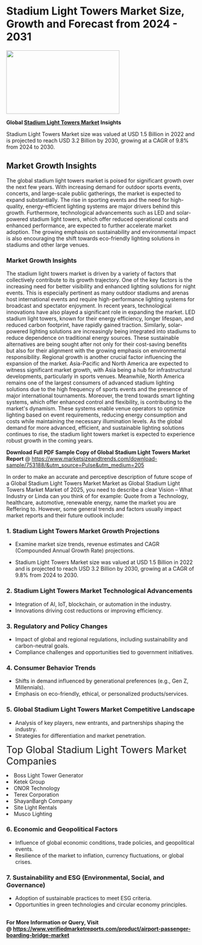 <H1>Stadium Light Towers Market Size, Growth and Forecast from 2024 - 2031</H1><img class="aligncenter size-medium wp-image-584254" src="https://thirdeyenews.in/wp-content/uploads/2024/09/Global-Market-Research-300x168.jpeg" alt="" width="300" height="168" /><p><strong>Global&nbsp;<a href="https://www.marketsizeandtrends.com/download-sample/753188/&amp;utm_source=Pulse&amp;utm_medium=205">Stadium Light Towers Market</a> Insights</strong></p><p>Stadium Light Towers Market size was valued at USD 1.5 Billion in 2022 and is projected to reach USD 3.2 Billion by 2030, growing at a CAGR of 9.8% from 2024 to 2030.</p><p><h2>Market Growth Insights</h2> The global stadium light towers market is poised for significant growth over the next few years. With increasing demand for outdoor sports events, concerts, and large-scale public gatherings, the market is expected to expand substantially. The rise in sporting events and the need for high-quality, energy-efficient lighting systems are major drivers behind this growth. Furthermore, technological advancements such as LED and solar-powered stadium light towers, which offer reduced operational costs and enhanced performance, are expected to further accelerate market adoption. The growing emphasis on sustainability and environmental impact is also encouraging the shift towards eco-friendly lighting solutions in stadiums and other large venues. <h3>Market Growth Insights</h3> The stadium light towers market is driven by a variety of factors that collectively contribute to its growth trajectory. One of the key factors is the increasing need for better visibility and enhanced lighting solutions for night events. This is especially pertinent as many outdoor stadiums and arenas host international events and require high-performance lighting systems for broadcast and spectator enjoyment. In recent years, technological innovations have also played a significant role in expanding the market. LED stadium light towers, known for their energy efficiency, longer lifespan, and reduced carbon footprint, have rapidly gained traction. Similarly, solar-powered lighting solutions are increasingly being integrated into stadiums to reduce dependence on traditional energy sources. These sustainable alternatives are being sought after not only for their cost-saving benefits but also for their alignment with the growing emphasis on environmental responsibility. Regional growth is another crucial factor influencing the expansion of the market. Asia-Pacific and North America are expected to witness significant market growth, with Asia being a hub for infrastructural developments, particularly in sports venues. Meanwhile, North America remains one of the largest consumers of advanced stadium lighting solutions due to the high frequency of sports events and the presence of major international tournaments. Moreover, the trend towards smart lighting systems, which offer enhanced control and flexibility, is contributing to the market's dynamism. These systems enable venue operators to optimize lighting based on event requirements, reducing energy consumption and costs while maintaining the necessary illumination levels. As the global demand for more advanced, efficient, and sustainable lighting solutions continues to rise, the stadium light towers market is expected to experience robust growth in the coming years. </p><p><span class=""><strong>Download Full PDF Sample Copy of Global Stadium Light Towers Market Report</strong> @ <a href="https://www.marketsizeandtrends.com/download-sample/753188/&amp;utm_source=Pulse&amp;utm_medium=205" target="_blank">https://www.marketsizeandtrends.com/download-sample/753188/&amp;utm_source=Pulse&amp;utm_medium=205</a></span></p><p>In order to make an accurate and perceptive description of future scope of a Global&nbsp;Stadium Light Towers Market Market as Global&nbsp;Stadium Light Towers Market Market of 2025, you need to describe a clear Vision &ndash; What Industry or Linda can you think of for example: Quote from a Technology, healthcare, automotive, renewable energy, name the market you are Reffering to. However, some general trends and factors usually impact market reports and their future outlook include:</p><h3>1.&nbsp;<strong>Stadium Light Towers Market Growth Projections</strong></h3><ul><li>Examine market size trends, revenue estimates and CAGR (Compounded Annual Growth Rate) projections.</li><li><p>Stadium Light Towers Market size was valued at USD 1.5 Billion in 2022 and is projected to reach USD 3.2 Billion by 2030, growing at a CAGR of 9.8% from 2024 to 2030.</p></li></ul><h3>2.&nbsp;<strong>Stadium Light Towers Market Technological Advancements</strong></h3><ul><li>Integration of AI, IoT, blockchain, or automation in the industry.</li><li>Innovations driving cost reductions or improving efficiency.</li></ul><h3>3.&nbsp;<strong>Regulatory and Policy Changes</strong></h3><ul><li>Impact of global and regional regulations, including sustainability and carbon-neutral goals.</li><li>Compliance challenges and opportunities tied to government initiatives.</li></ul><h3>4.&nbsp;<strong>Consumer Behavior Trends</strong></h3><ul><li>Shifts in demand influenced by generational preferences (e.g., Gen Z, Millennials).</li><li>Emphasis on eco-friendly, ethical, or personalized products/services.</li></ul><h3>5.&nbsp;<strong>Global Stadium Light Towers Market Competitive Landscape</strong></h3><ul><li>Analysis of key players, new entrants, and partnerships shaping the industry.</li><li>Strategies for differentiation and market penetration.</li></ul><p data-pm-slice="1 1 []"><span style="color: inherit; font-family: inherit; font-size: 25px;">Top Global Stadium Light Towers Market Companies</span></p><div class="" data-test-id=""><p><li>Boss Light Tower Generator</li><li> Ketek Group</li><li> ONOR Technology</li><li> Terex Corporation</li><li> ShayanBargh Company</li><li> Site Light Rentals</li><li> Musco Lighting</li></p></div><h3>6.&nbsp;<strong>Economic and Geopolitical Factors</strong></h3><ul><li>Influence of global economic conditions, trade policies, and geopolitical events.</li><li>Resilience of the market to inflation, currency fluctuations, or global crises.</li></ul><h3>7.&nbsp;<strong>Sustainability and ESG (Environmental, Social, and Governance)</strong></h3><ul><li>Adoption of sustainable practices to meet ESG criteria.</li><li>Opportunities in green technologies and circular economy principles.</li></ul><h2><strong style="font-size: 14px;">For More Information or Query, Visit @&nbsp;</strong><a style="background-color: #ffffff; font-size: 14px;" href="https://www.marketsizeandtrends.com/report/stadium-light-towers-market/" target="_blank">https://www.verifiedmarketreports.com/product/airport-passenger-boarding-bridge-market</a></h2>
